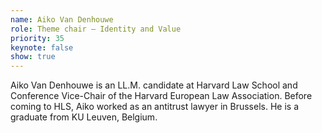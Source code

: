 ```yaml
---
name: Aiko Van Denhouwe
role: Theme chair – Identity and Value
priority: 35
keynote: false
show: true
---
```


Aiko Van Denhouwe is an LL.M. candidate at Harvard Law School and Conference Vice-Chair of the Harvard European Law Association. Before coming to HLS, Aiko worked as an antitrust lawyer in Brussels. He is a graduate from KU Leuven, Belgium.

